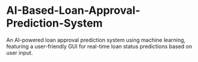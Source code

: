 # AI-Based-Loan-Approval-Prediction-System
An AI-powered loan approval prediction system using machine learning, featuring a user-friendly GUI for real-time loan status predictions based on user input.
